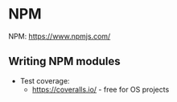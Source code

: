 # NPM

NPM: https://www.npmjs.com/

## Writing NPM modules

* Test coverage:
  * https://coveralls.io/ - free for OS projects
